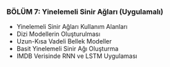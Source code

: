 ### BÖLÜM 7: Yinelemeli Sinir Ağları (Uygulamalı)

- Yinelemeli Sinir Ağları Kullanım Alanları
- Dizi Modellerin Oluşturulması
- Uzun-Kısa Vadeli Bellek Modeller
- Basit Yinelemeli Sinir Ağı Oluşturma
- IMDB Verisinde RNN ve LSTM Uygulaması
